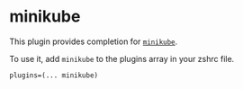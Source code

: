 # minikube

This plugin provides completion for
[`minikube`](https://github.com/kubernetes/minikube).

To use it, add `minikube` to the plugins array in your zshrc file.

```
plugins=(... minikube)
```
